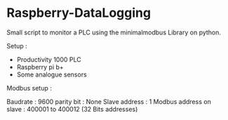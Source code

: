 # Raspberry-DataLogging
Small script to monitor a PLC using the minimalmodbus Library on python.

Setup :

  - Productivity 1000 PLC
  - Raspberry pi b+
  - Some analogue sensors
  
Modbus setup :
  
  Baudrate : 9600
  parity bit : None
  Slave address : 1
  Modbus address on slave : 400001 to 400012 (32 Bits addresses)
  
 





